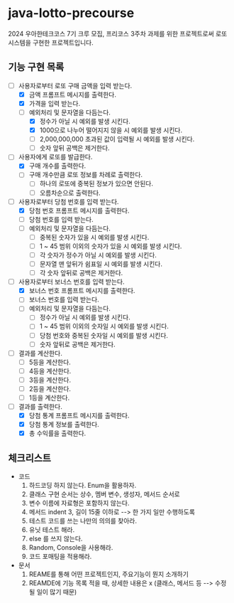# java-lotto-precourse

2024 우아한테크코스 7기 크루 모집, 프리코스 3주차 과제를 위한 프로젝트로써 로또 시스템을 구현한 프로젝트입니다.

## 기능 구현 목록
- [ ] 사용자로부터 로또 구매 금액을 입력 받는다.
  - [x] 금액 프롬프트 메시지를 출력한다. 
  - [x] 가격을 입력 받는다.
  - [ ] 예외처리 및 문자열을 다듬는다.  
    - [x] 정수가 아닐 시 예외를 발생 시킨다.
    - [x] 1000으로 나누어 떨어지지 않을 시 예외를 발생 시킨다.
    - [ ] 2,000,000,000 초과된 값이 입력될 시 예외를 발생 시킨다.
    - [ ] 숫자 앞뒤 공백은 제거한다.
- [ ] 사용자에게 로또를 발급한다. 
  - [x] 구매 개수를 출력한다. 
  - [ ] 구매 개수만큼 로또 정보를 차례로 출력한다. 
    - [ ] 하나의 로또에 중복된 정보가 있으면 안된다.
    - [ ] 오름차순으로 출력한다. 
- [ ] 사용자로부터 당첨 번호를 입력 받는다. 
  - [x] 당첨 번호 프롬프트 메시지를 출력한다. 
  - [ ] 당첨 번호를 입력 받는다. 
  - [ ] 예외처리 및 문자열을 다듬는다. 
    - [ ] 중복된 숫자가 있을 시 예외를 발생 시킨다. 
    - [ ] 1 ~ 45 범위 이외의 숫자가 있을 시 예외를 발생 시킨다. 
    - [ ] 각 숫자가 정수가 아닐 시 예외를 발생 시킨다.
    - [ ] 문자열 맨 앞뒤가 쉼표일 시 예외를 발생 시킨다.
    - [ ] 각 숫자 앞뒤로 공백은 제거한다. 
- [ ] 사용자로부터 보너스 번호를 입력 받는다. 
  - [x] 보너스 번호 프롬프트 메시지를 출력한다. 
  - [ ] 보너스 번호를 입력 받는다. 
  - [ ] 예외처리 및 문자열을 다듬는다.
    - [ ] 정수가 아닐 시 예외를 발생 시킨다. 
    - [ ] 1 ~ 45 범위 이외의 숫자일 시 예외를 발생 시킨다. 
    - [ ] 당첨 번호와 중복된 숫자일 시 예외를 발생 시킨다. 
    - [ ] 숫자 앞뒤로 공백은 제거한다. 
- [ ] 결과를 계산한다.
  - [ ] 5등을 계산한다. 
  - [ ] 4등을 계산한다.
  - [ ] 3등을 계산한다. 
  - [ ] 2등을 계산한다.
  - [ ] 1등을 계산한다.
- [ ] 결과를 출력한다. 
  - [x] 당첨 통계 프롬프트 메시지를 출력한다. 
  - [x] 당첨 통계 정보를 출력한다. 
  - [x] 총 수익률을 출력한다.

## 체크리스트
- 코드
  1. 하드코딩 하지 않는다. Enum을 활용하자.
  2. 클래스 구현 순서는 상수, 멤버 변수, 생성자, 메서드 순서로
  3. 변수 이름에 자료형은 포함하지 않는다.
  4. 메서드 indent 3, 길이 15줄 이하로 --> 한 가지 일만 수행하도록
  5. 테스트 코드를 쓰는 나만의 의의를 찾아라.
  6. 유닛 테스트 해라.
  7. else 를 쓰지 않는다.
  8. Random, Console을 사용해라.
  9. 코드 포매팅을 적용해라.
- 문서
  1. REAME를 통해 어떤 프로젝트인지, 주요기능이 뭔지 소개하기
  2. REAMDE에 기능 목록 적을 때, 상세한 내용은 x (클래스, 메서드 등 --> 수정될 일이 많기 때문)
